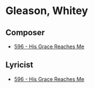 # Gleason, Whitey

## Composer

- [596 - His Grace Reaches Me](/hymns/596.md)

## Lyricist

- [596 - His Grace Reaches Me](/hymns/596.md)


